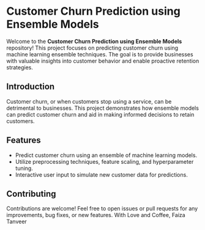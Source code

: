 # Customer Churn Prediction using Ensemble Models

Welcome to the **Customer Churn Prediction using Ensemble Models** repository! This project focuses on predicting customer churn using machine learning ensemble techniques. The goal is to provide businesses with valuable insights into customer behavior and enable proactive retention strategies.


## Introduction
Customer churn, or when customers stop using a service, can be detrimental to businesses. This project demonstrates how ensemble models can predict customer churn and aid in making informed decisions to retain customers.

## Features
- Predict customer churn using an ensemble of machine learning models.
- Utilize preprocessing techniques, feature scaling, and hyperparameter tuning.
- Interactive user input to simulate new customer data for predictions.


## Contributing
Contributions are welcome! Feel free to open issues or pull requests for any improvements, bug fixes, or new features.
With Love and Coffee,
Faiza Tanveer





